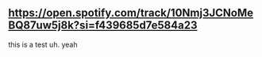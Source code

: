 ## https://open.spotify.com/track/10Nmj3JCNoMeBQ87uw5j8k?si=f439685d7e584a23
this is a test
uh. yeah
